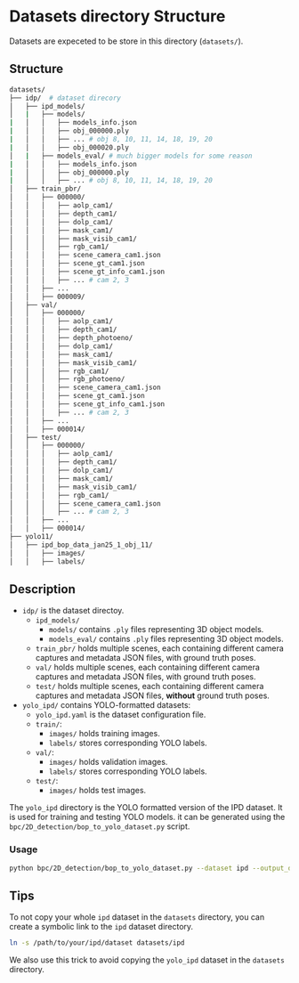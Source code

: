 # Datasets directory Structure

Datasets are expeceted to be store in this directory (`datasets/`).

## Structure

``` bash
datasets/
├── idp/  # dataset direcory
│   ├── ipd_models/
│   |   ├── models/
|   │   │   ├── models_info.json
|   │   │   ├── obj_000000.ply
|   │   │   ├── ... # obj 8, 10, 11, 14, 18, 19, 20
|   │   │   ├── obj_000020.ply
│   |   ├── models_eval/ # much bigger models for some reason
|   │   │   ├── models_info.json
|   │   │   ├── obj_000000.ply
|   │   │   ├── ... # obj 8, 10, 11, 14, 18, 19, 20
│   ├── train_pbr/
│   │   ├── 000000/
│   │   │   ├── aolp_cam1/
│   │   │   ├── depth_cam1/
│   │   │   ├── dolp_cam1/
│   │   │   ├── mask_cam1/
│   │   │   ├── mask_visib_cam1/
│   │   │   ├── rgb_cam1/
│   │   │   ├── scene_camera_cam1.json
│   │   │   ├── scene_gt_cam1.json
│   │   │   ├── scene_gt_info_cam1.json
│   │   │   ├── ... # cam 2, 3
│   │   ├── ...
│   │   ├── 000009/
│   ├── val/
│   │   ├── 000000/
│   │   │   ├── aolp_cam1/
│   │   │   ├── depth_cam1/
│   │   │   ├── depth_photoeno/
│   │   │   ├── dolp_cam1/
│   │   │   ├── mask_cam1/
│   │   │   ├── mask_visib_cam1/
│   │   │   ├── rgb_cam1/
│   │   │   ├── rgb_photoeno/
│   │   │   ├── scene_camera_cam1.json
│   │   │   ├── scene_gt_cam1.json
│   │   │   ├── scene_gt_info_cam1.json
│   │   │   ├── ... # cam 2, 3
│   │   ├── ...
│   │   ├── 000014/
│   ├── test/
│   │   ├── 000000/
│   │   │   ├── aolp_cam1/
│   │   │   ├── depth_cam1/
│   │   │   ├── dolp_cam1/
│   │   │   ├── mask_cam1/
│   │   │   ├── mask_visib_cam1/
│   │   │   ├── rgb_cam1/
│   │   │   ├── scene_camera_cam1.json
│   │   │   ├── ... # cam 2, 3
│   │   ├── ...
│   │   ├── 000014/
├── yolo11/
│   ├── ipd_bop_data_jan25_1_obj_11/
│   │   ├── images/
│   │   ├── labels/
```

## Description
- `idp/` is the dataset directoy.
  - `ipd_models/` 
    - `models/` contains `.ply` files representing 3D object models.
    - `models_eval/` contains `.ply` files representing 3D object models.
  - `train_pbr/` holds multiple scenes, each containing different camera captures and metadata JSON files, with ground truth poses.
  - `val/` holds multiple scenes, each containing different camera captures and metadata JSON files, with ground truth poses.
  - `test/` holds multiple scenes, each containing different camera captures and metadata JSON files, **without** ground truth poses.
- `yolo_ipd/` contains YOLO-formatted datasets:
  - `yolo_ipd.yaml` is the dataset configuration file.
  - `train/`:
    - `images/` holds training images.
    - `labels/` stores corresponding YOLO labels.
  - `val/`:
    - `images/` holds validation images.
    - `labels/` stores corresponding YOLO labels.
  - `test/`:
    - `images/` holds test images.

The `yolo_ipd` directory is the YOLO formatted version of the IPD dataset. It is used for training and testing YOLO models. it can be generated using the `bpc/2D_detection/bop_to_yolo_dataset.py` script.

### Usage
```bash
python bpc/2D_detection/bop_to_yolo_dataset.py --dataset ipd --output_dir yolo_ipd
```


## Tips

To not copy your whole `ipd` dataset in the `datasets` directory, you can create a symbolic link to the `ipd` dataset directory.

```bash
ln -s /path/to/your/ipd/dataset datasets/ipd
```

We also use this trick to avoid copying the `yolo_ipd` dataset in the `datasets` directory.
